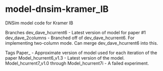 # model-dnsim-kramer_IB
DNSim model code for Kramer IB



Branches
  dev_dave_hcurrent6 - Latest version of model for paper #1
  dev_dave_2columns - Branched off of dev_dave_hcurrent6. For implementing two-column mode. Can merge dev_dave_hcurrent6 into this.


Tags
  Paper_ - Approximate version of model used for each iteration of the paper
  Model_hcurrent6_v1.3 - Latest version of the model.
  Model_hcurrent7_v1.0 through Model_hcurrent7i - A failed experiment.



